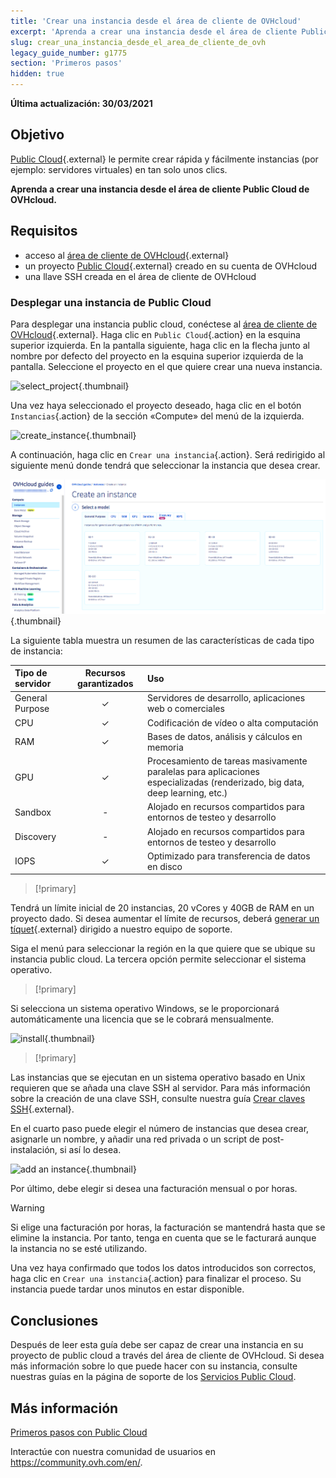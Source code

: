 ```yaml
---
title: 'Crear una instancia desde el área de cliente de OVHcloud'
excerpt: 'Aprenda a crear una instancia desde el área de cliente Public Cloud de OVHcloud'
slug: crear_una_instancia_desde_el_area_de_cliente_de_ovh
legacy_guide_number: g1775
section: 'Primeros pasos'
hidden: true
---
```


**Última actualización: 30/03/2021**

## Objetivo

[Public Cloud](https://www.ovhcloud.com/es-es/public-cloud/){.external} le permite crear rápida y fácilmente instancias (por ejemplo: servidores virtuales) en tan solo unos clics.

**Aprenda a crear una instancia desde el área de cliente Public Cloud de OVHcloud.**

## Requisitos

* acceso al [área de cliente de OVHcloud](https://www.ovh.com/auth/?action=gotomanager&from=https://www.ovh.es/&ovhSubsidiary=es){.external}
* un proyecto [Public Cloud](https://www.ovhcloud.com/es-es/public-cloud/){.external} creado en su cuenta de OVHcloud
* una llave SSH creada en el área de cliente de OVHcloud

### Desplegar una instancia de Public Cloud

Para desplegar una instancia public cloud, conéctese al [área de cliente de OVHcloud](https://www.ovh.com/auth/?action=gotomanager&from=https://www.ovh.es/&ovhSubsidiary=es){.external}. Haga clic en `Public Cloud`{.action} en la esquina superior izquierda. En la pantalla siguiente, haga clic en la flecha junto al nombre por defecto del proyecto en la esquina superior izquierda de la pantalla. Seleccione el proyecto en el que quiere crear una nueva instancia.

![select_project](images/select_project.png){.thumbnail}

Una vez haya seleccionado el proyecto deseado, haga clic en el botón `Instancias`{.action} de la sección «Compute» del menú de la izquierda.

![create_instance](images/create_instance.png){.thumbnail}

A continuación, haga clic en `Crear una instancia`{.action}. Será redirigido al siguiente menú donde tendrá que seleccionar la instancia que desea crear.

![create_instance1](images/create_instance1-2021.png){.thumbnail}

La siguiente tabla muestra un resumen de las características de cada tipo de instancia:

| Tipo de servidor | Recursos garantizados | Uso |
| :---         |     :---:      |          :--- |
| General Purpose   | ✓     | Servidores de desarrollo, aplicaciones web o comerciales    |
| CPU     | ✓       | Codificación de vídeo o alta computación      |
| RAM   | ✓     | Bases de datos, análisis y cálculos en memoria    |
| GPU     | ✓       | Procesamiento de tareas masivamente paralelas para aplicaciones especializadas (renderizado, big data, deep learning, etc.)       |
| Sandbox    | -       | Alojado en recursos compartidos para entornos de testeo y desarrollo      |
| Discovery    | -       | Alojado en recursos compartidos para entornos de testeo y desarrollo      |
| IOPS   | ✓     | Optimizado para transferencia de datos en disco    |

> [!primary]
>
Tendrá un límite inicial de 20 instancias, 20 vCores y 40GB de RAM en un proyecto dado. Si desea aumentar el límite de recursos, deberá [generar un tíquet](https://www.ovh.com/manager/dedicated/index.html#/ticket){.external} dirigido a nuestro equipo de soporte.
>

Siga el menú para seleccionar la región en la que quiere que se ubique su instancia public cloud. La tercera opción permite seleccionar el sistema operativo.

> [!primary]
>
Si selecciona un sistema operativo Windows, se le proporcionará automáticamente una licencia que se le cobrará mensualmente.
>

![install](images/os_install.png){.thumbnail}

> [!primary]
>
Las instancias que se ejecutan en un sistema operativo basado en Unix requieren que se añada una clave SSH al servidor. Para más información sobre la creación de una clave SSH, consulte nuestra guía [Crear claves SSH](../crear-llave-ssh/){.external}.
>

En el cuarto paso puede elegir el número de instancias que desea crear, asignarle un nombre, y añadir una red privada o un script de post-instalación, si así lo desea.

![add an instance](images/configure_instance.png){.thumbnail}

Por último, debe elegir si desea una facturación mensual o por horas.

> [!warning]
>
>Si elige una facturación por horas, la facturación se mantendrá hasta que se elimine la instancia. Por tanto, tenga en cuenta que se le facturará aunque la instancia no se esté utilizando.
>


Una vez haya confirmado que todos los datos introducidos son correctos, haga clic en `Crear una instancia`{.action} para finalizar el proceso. Su instancia puede tardar unos minutos en estar disponible.

## Conclusiones

Después de leer esta guía debe ser capaz de crear una instancia en su proyecto de public cloud a través del área de cliente de OVHcloud. Si desea más información sobre lo que puede hacer con su instancia, consulte nuestras guías en la página de soporte de los [Servicios Public Cloud](../).

## Más información

[Primeros pasos con Public Cloud](../public-cloud-primeros-pasos/)

Interactúe con nuestra comunidad de usuarios en <https://community.ovh.com/en/>.